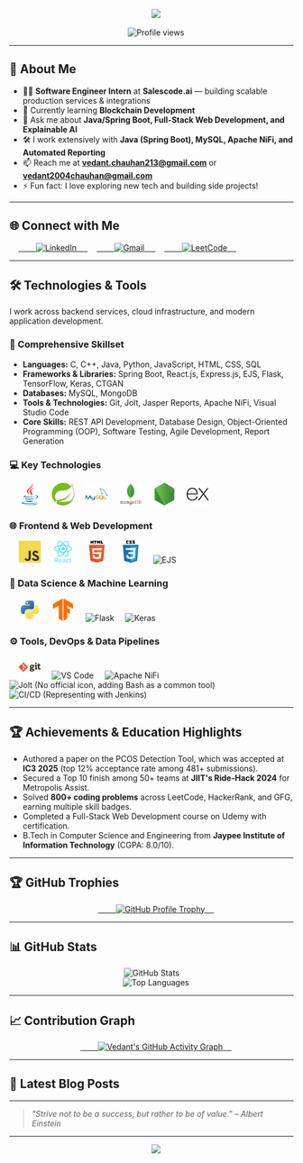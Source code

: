 <p align="center">
    <img src="https://capsule-render.vercel.app/api?type=waving&color=0e75b6&height=200&section=header&text=Hi%20,%20I'm%20Vedant%20Singh%20Chauhan&fontSize=40&fontAlignY=40&desc=Solving%20real%20problems%20with%20code%20%F0%9F%9A%80"/>
</p>

<p align="center">
    <img src="https://komarev.com/ghpvc/?username=vedant27672&label=Profile%20views&color=0e75b6&style=flat" alt="Profile views" />
</p>

---

## 🚀 About Me

- 🧑‍💻 **Software Engineer Intern** at **Salescode.ai** — building scalable production services & integrations
- 🌱 Currently learning **Blockchain Development**
- 💬 Ask me about **Java/Spring Boot, Full-Stack Web Development, and Explainable AI**
- 🛠️ I work extensively with **Java (Spring Boot), MySQL, Apache NiFi, and Automated Reporting**
- 📫 Reach me at **vedant.chauhan213@gmail.com** or **vedant2004chauhan@gmail.com**
- ⚡ Fun fact: I love exploring new tech and building side projects!

---

## 🌐 Connect with Me

<p align="left">
    <a href="https://www.linkedin.com/in/vedant-singh-chauhan-417a10248/" target="_blank">
        <img src="https://img.shields.io/badge/LinkedIn-0A66C2?style=for-the-badge&logo=linkedin&logoColor=white" alt="LinkedIn"/>
    </a>
    <a href="mailto:vedant.chauhan213@gmail.com">
        <img src="https://img.shields.io/badge/Gmail-D14836?style=for-the-badge&logo=gmail&logoColor=white" alt="Gmail"/>
    </a>
    <a href="https://leetcode.com/u/LeetcodeVedant/" target="_blank">
        <img src="https://img.shields.io/badge/LeetCode-FFA116?style=for-the-badge&logo=leetcode&logoColor=black" alt="LeetCode"/>
    </a>
</p>

---

## 🛠️ Technologies & Tools

I work across backend services, cloud infrastructure, and modern application development.

### 📝 Comprehensive Skillset

* **Languages:** C, C++, Java, Python, JavaScript, HTML, CSS, SQL
* **Frameworks & Libraries:** Spring Boot, React.js, Express.js, EJS, Flask, TensorFlow, Keras, CTGAN
* **Databases:** MySQL, MongoDB
* **Tools & Technologies:** Git, Jolt, Jasper Reports, Apache NiFi, Visual Studio Code
* **Core Skills:** REST API Development, Database Design, Object-Oriented Programming (OOP), Software Testing, Agile Development, Report Generation

### 💻 Key Technologies
<p align="left">
    <img src="https://raw.githubusercontent.com/devicons/devicon/master/icons/java/java-original.svg" alt="Java" width="40" height="40"/>
    <img src="https://raw.githubusercontent.com/devicons/devicon/master/icons/spring/spring-original.svg" alt="Spring Boot" width="40" height="40"/>
    <img src="https://raw.githubusercontent.com/devicons/devicon/master/icons/mysql/mysql-original-wordmark.svg" alt="MySQL" width="40" height="40"/>
    <img src="https://raw.githubusercontent.com/devicons/devicon/master/icons/mongodb/mongodb-original-wordmark.svg" alt="MongoDB" width="40" height="40"/>
    <img src="https://raw.githubusercontent.com/devicons/devicon/master/icons/nodejs/nodejs-original.svg" alt="Node.js" width="40" height="40"/>
    <img src="https://raw.githubusercontent.com/devicons/devicon/master/icons/express/express-original.svg" alt="Express.js" width="40" height="40"/>
</p>

### 🌐 Frontend & Web Development
<p align="left">
    <img src="https://raw.githubusercontent.com/devicons/devicon/master/icons/javascript/javascript-original.svg" alt="JavaScript" width="40" height="40"/>
    <img src="https://raw.githubusercontent.com/devicons/devicon/master/icons/react/react-original-wordmark.svg" alt="React.js" width="40" height="40"/>
    <img src="https://raw.githubusercontent.com/devicons/devicon/master/icons/html5/html5-original-wordmark.svg" alt="HTML5" width="40" height="40"/>
    <img src="https://raw.githubusercontent.com/devicons/devicon/master/icons/css3/css3-original-wordmark.svg" alt="CSS3" width="40" height="40"/>
    <img src="https://cdn.jsdelivr.net/gh/devicons/devicon/icons/ejs/ejs-original.svg" alt="EJS" width="40" height="40"/>
</p>

### 🧠 Data Science & Machine Learning
<p align="left">
    <img src="https://raw.githubusercontent.com/devicons/devicon/master/icons/python/python-original.svg" alt="Python" width="40" height="40"/>
    <img src="https://raw.githubusercontent.com/devicons/devicon/master/icons/tensorflow/tensorflow-original.svg" alt="TensorFlow" width="40" height="40"/>
    <img src="https://cdn.jsdelivr.net/gh/devicons/devicon/icons/flask/flask-original.svg" alt="Flask" width="40" height="40"/>
    <img src="https://cdn.jsdelivr.net/gh/devicons/devicon/icons/keras/keras-original.svg" alt="Keras" width="40" height="40"/>
</p>

### ⚙️ Tools, DevOps & Data Pipelines
<p align="left">
    <img src="https://raw.githubusercontent.com/devicons/devicon/master/icons/git/git-original-wordmark.svg" alt="Git" width="40" height="40"/>
    <img src="https://raw.githubusercontent.com/devicons/devicon/master/icons/visualstudiocode/visualstudiocode-original-wordmark.svg" alt="VS Code" width="40" height="40"/>
    <img src="https://www.vectorlogo.zone/logos/apache_nifi/apache_nifi-icon.svg" alt="Apache NiFi" width="40" height="40"/>
    <img src="https://www.vectorlogo.zone/logos/gnu_bash/gnu_bash-icon.svg" alt="Jolt (No official icon, adding Bash as a common tool)" width="40" height="40"/>
    <img src="https://www.vectorlogo.zone/logos/jenkins/jenkins-icon.svg" alt="CI/CD (Representing with Jenkins)" width="40" height="40"/>
</p>

---

## 🏆 Achievements & Education Highlights

* Authored a paper on the PCOS Detection Tool, which was accepted at **IC3 2025** (top 12% acceptance rate among 481+ submissions).
* Secured a Top 10 finish among 50+ teams at **JIIT's Ride-Hack 2024** for Metropolis Assist.
* Solved **800+ coding problems** across LeetCode, HackerRank, and GFG, earning multiple skill badges.
* Completed a Full-Stack Web Development course on Udemy with certification.
* B.Tech in Computer Science and Engineering from **Jaypee Institute of Information Technology** (CGPA: 8.0/10).

---

## 🏆 GitHub Trophies

<p align="center">
    <a href="https://github.com/ryo-ma/github-profile-trophy">
        <img src="https://github-profile-trophy.vercel.app/?username=vedant27672&theme=algolia&margin-w=10" alt="GitHub Profile Trophy"/>
    </a>
</p>

---

## 📊 GitHub Stats

<p align="center">
    <img src="https://github-readme-stats.vercel.app/api?username=vedant27672&show_icons=true&theme=algolia" alt="GitHub Stats"/>
    <br/>
    <img src="https://github-readme-stats.vercel.app/api/top-langs?username=vedant27672&show_icons=true&locale=en&layout=compact&theme=algolia" alt="Top Languages"/>
</p>

---

## 📈 Contribution Graph

<p align="center">
    <a href="https://github.com/ashutosh00710/github-readme-activity-graph">
        <img alt="Vedant's GitHub Activity Graph" src="https://github-readme-activity-graph.vercel.app/graph?username=vedant27672&theme=react-dark&hide_border=true&area=true" />
    </a>
</p>

---

## 📝 Latest Blog Posts

---

> _"Strive not to be a success, but rather to be of value." – Albert Einstein_

---

<p align="center">
    <img src="https://capsule-render.vercel.app/api?type=waving&color=0e75b6&height=120&section=footer"/>
</p>
